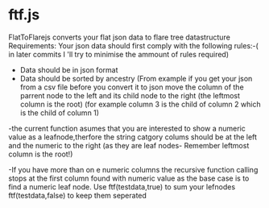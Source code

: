 ftf.js
======

FlatToFlarejs converts your flat json data to flare tree datastructure
Requirements:
Your json data should first comply with the following rules:-( in later commits I 'll try to minimise the ammount of rules required)
- Data should be in json format 
- Data should be sorted by ancestry (From example if you get your json from a csv file before you convert it to json move the column of the parrent node to the left and its child node to the right (the leftmost column is the root)
(for example column 3 is the child of column 2 which is the child of column 1)

-the  current function asumes that you are interested to show a numeric value as a leafnode,therfore the string catgory colums should be at the left and the numeric to the right (as they are leaf nodes- Remember leftmost column is the root!)

-If you have more than on e numeric columns the recursive function calling stops at the first column found with numeric value as the base case is to find  a numeric leaf node.
Use ftf(testdata,true) to sum your lefnodes ftf(testdata,false) to keep them seperated
